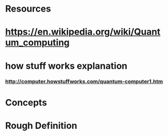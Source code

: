 # Resources
# https://en.wikipedia.org/wiki/Quantum_computing
# how stuff works explanation
### http://computer.howstuffworks.com/quantum-computer1.htm
# Concepts
# Rough Definition
